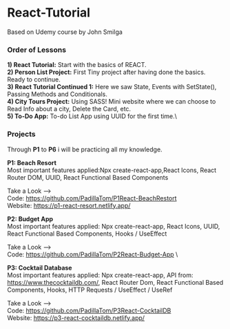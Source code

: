# React-Tutorial
Based on Udemy course by John Smilga


### Order of Lessons
**1) React Tutorial:** Start with the basics of REACT.\
**2) Person List Project:** First Tiny project after having done the basics. Ready to continue.\
**3) React Tutorial Continued 1:** Here we saw State, Events with SetState(), Passing Methods and Conditionals.\
**4) City Tours Project:** Using SASS! Mini website where we can choose to Read Info about a city, Delete the Card, etc.\
**5) To-Do App:** To-do List App using UUID for the first time.\

### Projects
Through **P1** to **P6** i will be practicing all my knowledge.

**P1: Beach Resort**\
Most important features applied:Npx create-react-app,React Icons, React Router DOM, UUID, React Functional Based Components

Take a Look -->\
Code: https://github.com/PadillaTom/P1React-BeachRestort \
Website: https://p1-react-resort.netlify.app/


**P2: Budget App**\
Most important features applied: Npx create-react-app, React Icons, UUID, React Functional Based Components, Hooks / UseEffect

Take a Look -->\
Code: https://github.com/PadillaTom/P2React-Budget-App \


**P3: Cocktail Database**\
Most important features applied: Npx create-react-app, API from: https://www.thecocktaildb.com/, React Router Dom, React Functional Based Components, Hooks, 
HTTP Requests / UseEffect / UseRef

Take a Look -->\
Code: https://github.com/PadillaTom/P3React-CocktailDB \
Website: https://p3-react-cocktaildb.netlify.app/


